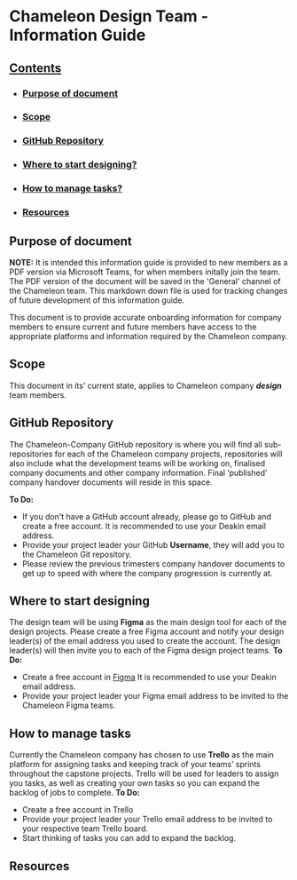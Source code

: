 # Chameleon Design Team - Information Guide  

## [Contents](#contents)
- ### [Purpose of document](#purpose-of-document)
- ### [Scope](#scope)
- ### [GitHub Repository](#gitHub-repository)
- ### [Where to start designing?](#where-to-start-designing)
- ### [How to manage tasks?](#how-to-manage-tasks)  
- ### [Resources](#resources)

## Purpose of document
**NOTE:** It is intended this information guide is provided to new members as a PDF version via Microsoft Teams, for when members initally join the team. The PDF version of the document will be saved in the 'General' channel of the Chameleon team. This markdown down file is used for tracking changes of future development of this information guide.  

This document is to provide accurate onboarding information for company members to ensure current and future members have access to the appropriate platforms and information required by the Chameleon company. 


## Scope
This document in its’ current state, applies to Chameleon company ***design*** team members.


## GitHub Repository
The Chameleon-Company GitHub repository is where you will find all sub-repositories for each of the Chameleon company projects, repositories will also include what the development teams will be working on, finalised company documents and other company information. Final ‘published’ company handover documents will reside in this space. 

**To Do:**
- If you don’t have a GitHub account already, please go to GitHub  and create a free account. It is recommended to use your Deakin email address.
- Provide your project leader your GitHub **Username**, they will add you to the Chameleon Git repository.
- Please review the previous trimesters company handover documents to get up to speed with where the company progression is currently at.  


## Where to start designing
The design team will be using **Figma** as the main design tool for each of the design projects. Please create a free Figma account and notify your design leader(s) of the email address you used to create the account. The design leader(s) will then invite you to each of the Figma design project teams.
**To Do:**
- Create a free account in [Figma](https://www.figma.com/)
  It is recommended to use your Deakin email address.
- Provide your project leader your Figma email address to be invited to the Chameleon Figma teams.

  
## How to manage tasks
Currently the Chameleon company has chosen to use **Trello** as the main platform for assigning tasks and keeping track of your teams’ sprints throughout the capstone projects.
Trello will be used for leaders to assign you tasks, as well as creating your own tasks so you can expand the backlog of jobs to complete.
**To Do:**
- Create a free account in Trello
- Provide your project leader your Trello email address to be invited to your respective team Trello board.
- Start thinking of tasks you can add to expand the backlog.

## Resources
